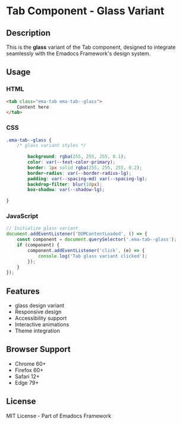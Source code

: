 # Tab Component - Glass Variant

## Description
This is the **glass** variant of the Tab component, designed to integrate seamlessly with the Emadocs Framework's design system.

## Usage

### HTML
```html
<tab class="ema-tab ema-tab--glass">
    Content here
</tab>
```

### CSS
```css
.ema-tab--glass {
    /* glass variant styles */
    
        background: rgba(255, 255, 255, 0.1);
        color: var(--text-color-primary);
        border: 1px solid rgba(255, 255, 255, 0.2);
        border-radius: var(--border-radius-lg);
        padding: var(--spacing-md) var(--spacing-lg);
        backdrop-filter: blur(10px);
        box-shadow: var(--shadow-lg);
    
}
```

### JavaScript
```javascript
// Initialize glass variant
document.addEventListener('DOMContentLoaded', () => {
    const component = document.querySelector('.ema-tab--glass');
    if (component) {
        component.addEventListener('click', (e) => {
            console.log('Tab glass variant clicked');
        });
    }
});
```

## Features
- glass design variant
- Responsive design
- Accessibility support
- Interactive animations
- Theme integration

## Browser Support
- Chrome 60+
- Firefox 60+
- Safari 12+
- Edge 79+

## License
MIT License - Part of Emadocs Framework
